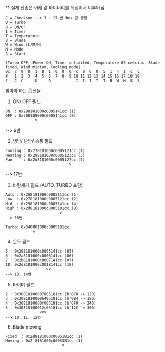 ** 실제 전송은 아래 값 바이너리를 뒤집어서 이루어짐
```
C = Checksum --> 3 ~ 17 번 hex 값 총합
U = Turbo 
O = ON/OF
I = Timer
T = Temperature
B = Blade
W = Wind (L/M/H)
M = Mode
S = Start
```


```
[Turbo OFF, Power ON, Timer unlimited, Temperature 05 celcius, Blade fixed, Wind midium, Cooling mode]
0x  2  9  8  1  8  1  0  0  0  c  0  0  0  5  1  4  1  c  c
#   1  2  3  4  5  6  7  8  9 10 11 12 13 14 15 16 17 18 19
?   C  C     U     O           I  I  I  T  T  B  W  M  S  S
```

찾아야 하는 옵션들
1. ON/ OFF 필드
```
ON  : 0x298181000c0005141cc (1)
OFF : 0x308188000c0005141cc (8)
             v
```
--> 6번 

2. 냉방/ 난방/ 송풍 필드

```
Cooling : 0x278181000c0005121cc (1)
Heating : 0x298181000c0005123cc (3)
Fan     : 0x2d8181000c0005127cc (7)
                            v
```
--> 17번 

3. 바람세기 필드 (AUTO, TURBO 포함)

```
Auto : 0x268181000c0005111cc (1)
Low  : 0x278181000c0005121cc (2)
Mid  : 0x298181000c0005141cc (4)
High : 0x2d8181000c0005181cc (8)
                        v
--> 16번

Turbo: 0x348881000c0005181cc
            v
```

4. 온도 필드 


```
5 : 0x298181000c0005141cc (05)
6 : 0x2a8181000c0006141cc (06)
7 : 0x2b8181000c0007141cc (07)
18: 0x2d8181000c0018141cc (18)
                  vv
--> 13, 14번
```

5. 타이머 필드

```
2 : 0x30818100007805181cc (h'078 -> 120)
3 : 0x3081810000b405181cc (h'0B4 -> 180)
4 : 0x3081810000f005181cc (h'0F0 -> 240)
5 : 0x30818100012c05181cc (h'12C -> 300)
               vvv
--> 10, 11, 12번
```

6. Blade moving

```
Fixed  : 0x2d8181000c0005181cc (1)
Moving : 0x2f8181000c0005381cc (3)
                         v
```